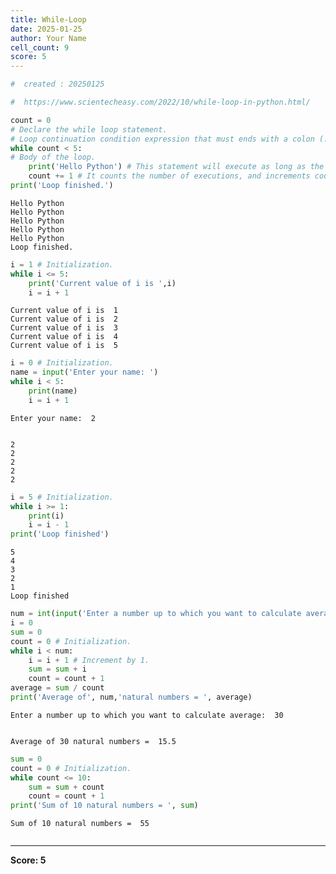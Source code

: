 ```yaml
---
title: While-Loop
date: 2025-01-25
author: Your Name
cell_count: 9
score: 5
---
```


```python
#  created : 20250125
```


```python
#  https://www.scientecheasy.com/2022/10/while-loop-in-python.html/
```


```python
count = 0
# Declare the while loop statement.
# Loop continuation condition expression that must ends with a colon (:).
while count < 5:
# Body of the loop.
    print('Hello Python') # This statement will execute as long as the condition is true.
    count += 1 # It counts the number of executions, and increments count by 1.
print('Loop finished.')
```

    Hello Python
    Hello Python
    Hello Python
    Hello Python
    Hello Python
    Loop finished.



```python
i = 1 # Initialization.
while i <= 5:
    print('Current value of i is ',i)
    i = i + 1
```

    Current value of i is  1
    Current value of i is  2
    Current value of i is  3
    Current value of i is  4
    Current value of i is  5



```python
i = 0 # Initialization.
name = input('Enter your name: ')
while i < 5:
    print(name)
    i = i + 1
```

    Enter your name:  2


    2
    2
    2
    2
    2



```python
i = 5 # Initialization.
while i >= 1:
    print(i)
    i = i - 1 
print('Loop finished')
```

    5
    4
    3
    2
    1
    Loop finished



```python
num = int(input('Enter a number up to which you want to calculate average: '))
i = 0
sum = 0
count = 0 # Initialization.
while i < num:
    i = i + 1 # Increment by 1.
    sum = sum + i
    count = count + 1
average = sum / count
print('Average of', num,'natural numbers = ', average)
```

    Enter a number up to which you want to calculate average:  30


    Average of 30 natural numbers =  15.5



```python
sum = 0
count = 0 # Initialization.
while count <= 10:
    sum = sum + count
    count = count + 1
print('Sum of 10 natural numbers = ', sum)
```

    Sum of 10 natural numbers =  55



```python

```


---
**Score: 5**